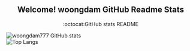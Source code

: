 <p align="center">
 <h2 align="center">Welcome! woongdam GitHub Readme Stats</h2>
 <p align="center">:octocat:GitHub stats README</p>
</p>

![woongdam777 GitHub stats](https://github-readme-stats.vercel.app/api?username=woongdam777&show_icons=true&theme=transparent)
<br>
![Top Langs](https://github-readme-stats.vercel.app/api/top-langs/?username=woongdam777&layout=compact)


<!--
**woongdam777/woongdam777** is a ✨ _special_ ✨ repository because its `README.md` (this file) appears on your GitHub profile.

Here are some ideas to get you started:

- 🔭 I’m currently working on ...
- 🌱 I’m currently learning ...
- 👯 I’m looking to collaborate on ...
- 🤔 I’m looking for help with ...
- 💬 Ask me about ...
- 📫 How to reach me: ...
- 😄 Pronouns: ...
- ⚡ Fun fact: ...
-->

